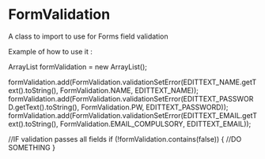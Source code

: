 FormValidation
==============

A class to import to use for Forms field validation

Example of how to use it :

ArrayList<Boolean> formValidation = new ArrayList<Boolean>();

formValidation.add(FormValidation.validationSetError(EDITTEXT_NAME.getText().toString(), FormValidation.NAME, EDITTEXT_NAME));
formValidation.add(FormValidation.validationSetError(EDITTEXT_PASSWORD.getText().toString(), FormValidation.PW, EDITTEXT_PASSWORD));
formValidation.add(FormValidation.validationSetError(EDITTEXT_EMAIL.getText().toString(), FormValidation.EMAIL_COMPULSORY, EDITTEXT_EMAIL));

//IF validation passes all fields
if (!formValidation.contains(false)) {
	//DO SOMETHING
}
